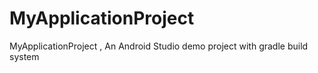 MyApplicationProject
====================

MyApplicationProject , An Android Studio demo project with gradle build system
